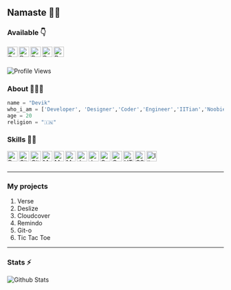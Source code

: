 ## Namaste 🙏🏻


### Available 👇
<p>
  <a href="https://www.linkedin.com/in/devik-kamath-88110b1a5/">
    <img align="left" alt="Devik LinkedIN" width="24px" src="https://cdn.jsdelivr.net/npm/simple-icons@v3/icons/linkedin.svg" />
  </a>
  <a href="https://twitter.com/KamathDevik">
    <img align="left" alt="Devik Twitter" width="24px" src="https://cdn.jsdelivr.net/npm/simple-icons@3.2.0/icons/twitter.svg" />
  </a>
  <a href="https://https://www.facebook.com/devik.kamath.9">
    <img align="left" alt="Devik facebook" width="24px" src="https://cdn.jsdelivr.net/npm/simple-icons@3.2.0/icons/facebook.svg" />
  </a>
  <a href="https://www.instagram.com/devik_kamath/?hl=en">
    <img align="left" alt="Devik Instagram" width="24px" src="https://cdn.jsdelivr.net/npm/simple-icons@3.2.0/icons/instagram.svg" />
  </a>
   <a href="https://www.quora.com/profile/Devik-Kamath">
  <img align="left" alt="Devik Quora" width="24px" src="https://cdn.jsdelivr.net/npm/simple-icons@3.2.0/icons/quora.svg" />
  </a>
  
</p>
</br>
</br>


![Profile Views](https://hits.seeyoufarm.com/api/count/incr/badge.svg?url=https://github.com/Devik225/&title=Profile%20Views)

### About 🙋🏻‍♂️
```python
name = "Devik"
who_i_am = ['Developer', 'Designer','Coder','Engineer','IITian','Noobie']
age = 20
religion = "🇮🇳"
```


### Skills 👨‍💻

<img align="left" alt="Python" width="24px" src="https://cdn.jsdelivr.net/npm/simple-icons@3.2.0/icons/python.svg" />
<img align="left" alt="Git" width="24px" src="https://cdn.jsdelivr.net/npm/simple-icons@3.2.0/icons/git.svg" />
<img align="left" alt="GitHub" width="24px" src="https://cdn.jsdelivr.net/npm/simple-icons@3.2.0/icons/github.svg" />
<img align="left" alt="Mongoose" width="24px" src="https://miro.medium.com/max/400/1*HD66F36e-s-7-f-_Z09U4A.jpeg" />
<img align="left" alt="MongoDB" width="24px" src="https://cdn.jsdelivr.net/npm/simple-icons@3.2.0/icons/mongodb.svg" />
<img align="left" alt="MySQL" width="24px" src="https://cdn.jsdelivr.net/npm/simple-icons@3.2.0/icons/mysql.svg" />
<img align="left" alt="JavaScript" width="24px" src="https://cdn.jsdelivr.net/npm/simple-icons@3.2.0/icons/javascript.svg" />
<img align="left" alt="Java" width="24px" src="https://cdn.jsdelivr.net/npm/simple-icons@3.2.0/icons/java.svg" />
<img align="left" alt="C" width="24px" src="https://cdn.jsdelivr.net/npm/simple-icons@3.2.0/icons/c.svg" />
<img align="left" alt="C++" width="24px" src="https://cdn.jsdelivr.net/npm/simple-icons@3.2.0/icons/cplusplus.svg" />
<img align="left" alt="HTML" width="24px" src="https://cdn.jsdelivr.net/npm/simple-icons@3.2.0/icons/html5.svg" />
<img align="left" alt="CSS" width="24px" src="https://cdn.jsdelivr.net/npm/simple-icons@3.2.0/icons/css3.svg" />
<img align="left" alt="Illustrator" width="24px" src="https://user-images.githubusercontent.com/67371806/159121775-809abbbd-52da-45fc-8101-549c8f0ed29a.png)" />
</br>
</br>

---

### My projects
1. Verse
2. Deslize
3. Cloudcover
4. Remindo
5. Git-o
6. Tic Tac Toe


---

### Stats ⚡️

![Github Stats](https://github-stats-alpha.vercel.app/api/?username=Devik225&tc=333&ic=333)


